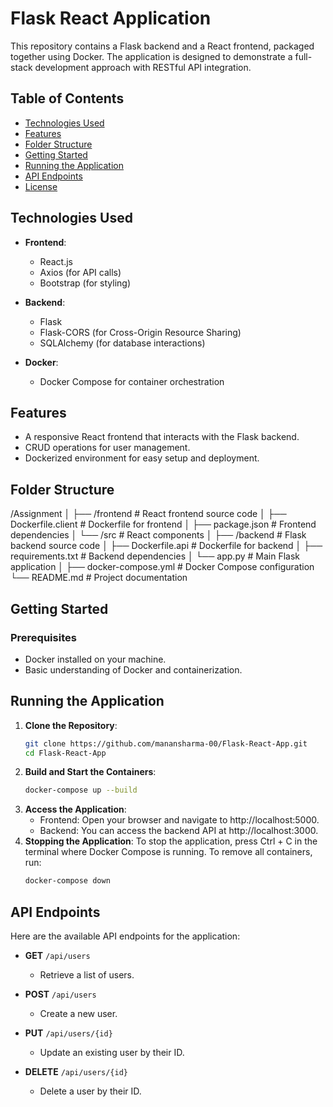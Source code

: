 # Flask React Application

This repository contains a Flask backend and a React frontend, packaged together using Docker. The application is designed to demonstrate a full-stack development approach with RESTful API integration.

## Table of Contents

- [Technologies Used](#technologies-used)
- [Features](#features)
- [Folder Structure](#folder-structure)
- [Getting Started](#getting-started)
- [Running the Application](#running-the-application)
- [API Endpoints](#api-endpoints)
- [License](#license)

## Technologies Used

- **Frontend**: 
  - React.js
  - Axios (for API calls)
  - Bootstrap (for styling)

- **Backend**: 
  - Flask
  - Flask-CORS (for Cross-Origin Resource Sharing)
  - SQLAlchemy (for database interactions)

- **Docker**: 
  - Docker Compose for container orchestration

## Features

- A responsive React frontend that interacts with the Flask backend.
- CRUD operations for user management.
- Dockerized environment for easy setup and deployment.

## Folder Structure

/Assignment │ ├── /frontend # React frontend source code │ ├── Dockerfile.client # Dockerfile for frontend │ ├── package.json # Frontend dependencies │ └── /src # React components │ ├── /backend # Flask backend source code │ ├── Dockerfile.api # Dockerfile for backend │ ├── requirements.txt # Backend dependencies │ └── app.py # Main Flask application │ ├── docker-compose.yml # Docker Compose configuration └── README.md # Project documentation

## Getting Started

### Prerequisites

- Docker installed on your machine.
- Basic understanding of Docker and containerization.

## Running the Application

1. **Clone the Repository**:
   ```bash
   git clone https://github.com/manansharma-00/Flask-React-App.git
   cd Flask-React-App
2. **Build and Start the Containers**:
   ```bash
   docker-compose up --build
3. **Access the Application**:
   - Frontend: Open your browser and navigate to http://localhost:5000.
   - Backend: You can access the backend API at http://localhost:3000.
4. **Stopping the Application**:
   To stop the application, press Ctrl + C in the terminal where Docker Compose is running. To remove all containers, run:
   ```bash
   docker-compose down

## API Endpoints

Here are the available API endpoints for the application:

- **GET** `/api/users` 
  - Retrieve a list of users.

- **POST** `/api/users` 
  - Create a new user. 

- **PUT** `/api/users/{id}` 
  - Update an existing user by their ID. 

- **DELETE** `/api/users/{id}` 
  - Delete a user by their ID.
